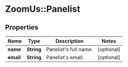 # ZoomUs::Panelist

## Properties
Name | Type | Description | Notes
------------ | ------------- | ------------- | -------------
**name** | **String** | Panelist&#39;s full name. | [optional] 
**email** | **String** | Panelist&#39;s email. | [optional] 


